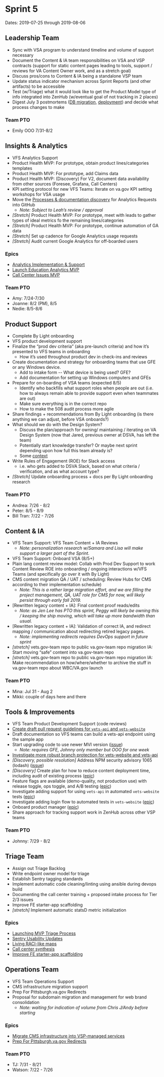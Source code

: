 # Sprint 5
Dates: 2019-07-25 through 2019-08-06

## Leadership Team

- Sync with VSA program to understand timeline and volume of support necessary
- Document the Content & IA team responsibilities on VSA and VSP contracts (support for static content pages leading to tools, support / reviews for VA Content Owner work, and as a stretch goal)
- Discuss pros/cons to Content & IA being a standalone VSP team
- Update status indicator mechanism across Sprint Reports (and other artifacts) to be accessible
- Test (w/Triage) what it would look like to get the Product Model type of info integrated into ZenHub (w/eventual goal of not tracking in 2 places)
- Digest July 3 postmortems ([DB migration](https://github.com/department-of-veterans-affairs/va.gov-team-sensitive/blob/master/Postmortems/2019-07-03-GIDS-db-migration-failure.md), [deployment](https://github.com/department-of-veterans-affairs/va.gov-team-sensitive/blob/master/Postmortems/2019-07-03-VFS-emergency-deployment.md)) and decide what process changes to make

### Team PTO
- Emily OOO 7/31-8/2


## Insights & Analytics

- VFS Analytics Support
- Product Health MVP: For prototype, obtain product lines/categories templates
- Product Health MVP: For prototype, add Claims data
- Product Health MVP: (Discovery) For V2, document data availability from other sources (Foresee, Grafana, Call Centers)
- KPI setting protocol for new VFS Teams: Iterate on va.gov KPI setting workshops for VSA usage
- Move the [Processes & documentation discovery](https://docs.google.com/document/d/1eLvSvWM_gCYbcg2V73WnG6o9iUX0BZqp8eE0d6VnwAw/edit#) for Analytics Requests into GitHub
    - _Note: Subject to Leah’s review / approval_
- _[Stretch]_ Product Health MVP: For prototype, meet with leads to gather types of ideal metrics fo the remaining lines/categories
- _[Stretch]_ Product Health MVP: For prototype, continue automation of GA data
- _[Stretch]_ Set up cadence for Google Analytics usage requests
- _[Stretch]_ Audit current Google Analytics for off-boarded users

### Epics

- [Analytics Implementation & Support](https://app.zenhub.com/workspaces/vsp-5cedc9cce6e3335dc5a49fc4/issues/department-of-veterans-affairs/va.gov-team/265)
- [Launch Education Analytics MVP](https://app.zenhub.com/workspaces/vsp-5cedc9cce6e3335dc5a49fc4/issues/department-of-veterans-affairs/va.gov-team/97)
- [Call Center Issues MVP](https://app.zenhub.com/workspaces/vsp-5cedc9cce6e3335dc5a49fc4/issues/department-of-veterans-affairs/va.gov-team/266)

### Team PTO

- Amy: 7/24-7/30
- Joanne: 8/2 (PM), 8/5
- Nedie: 8/5-8/6


## Product Support

- Complete By Light onboarding
- VFS product development support
- Finalize the “prod dev criteria” (aka pre-launch criteria) and how it’s presented to VFS teams in onboarding 
    - How it’s used throughout product dev in check-ins and reviews
- Create documentation and strategy for onboarding teams that use GFE or any Windows device. 
    - Add to intake form -- What device is being used? GFE?
    - Add documentation for setting up Windows computers and GFEs
- Prepare for on-boarding of VSA teams (expected 8/5)
    - Identify who backfills what support roles when people are out (i.e. how to always remain able to provide support even when teammates are out)
    - Make sure everything is in the correct repo
    - How to make the 508 audit process more agile
- Share findings  + recommendations from By Light onboarding (is there anything we can adjust, before VSA onboards?)
- What should we do with the Design System?
    - Discuss the plan/approach for owning/ maintaining / iterating on VA Design System (now that Jared, previous owner at DSVA, has left the team)
    - Potentially start knowledge transfer? Or maybe next sprint depending upon how full this team already is? 
    - Some [context](https://github.com/department-of-veterans-affairs/va.gov-team/blob/master/platform/design/design-system/design-system-summary.md)
- Write Rules of Engagement (ROE) for Slack access 
    - i.e. who gets added to DSVA Slack, based on what criteria / verification, and as what account type? 
- _[Stretch]_ Update onboarding process + docs per By Light onboarding research


### Team PTO

- Andrea: 7/26 - 8/2
- Peter: 8/5 - 8/9
- Bill Tran: 7/22 - 7/26


## Content & IA

- VFS Team Support: VFS Team Content + IA Reviews
    -  _Note: personalization research w/Samara and Lisa will make support a larger part of the Sprint._
- VFS Team Support: Onboard VSA (8/5+)
- Plain lang content review model: Collab with Prod Dev Support to work Content Review ROE into onboarding / ongoing interactions w/VFS Teams (and specifically go over it with By Light)
- CMS content migration QA / UAT / scheduling: Review Hubs for CMS according to their implementation schedule)
    -  _Note: This is a rather large migration effort, and we are filling the project management, QA, UAT role for CMS for now, will likely persist through early fall 2019._
- \[Rewritten legacy content + IA\]: Final content proof reads/edits
    - _Note: as Jen Lee has PTO this sprint, Peggy will likely be owning this / keeping the ship moving, which will take up more bandwidth than usual._
- \[Rewritten legacy content + IA\]: Validation of correct IA, and redirect mapping / communication about redirecting retired legacy pages.
    - _Note: implementing redirects requires DevOps support in future sprint_
- _[stretch]_ vets.gov-team repo to public va.gov-team repo migration IA: Start moving “safe” content into va.gov-team repo
- _[stretch]_ vets.gov-team repo to public va.gov-team repo migration IA: Make recommendation on how/where/whether to archive the stuff in va.gov-team repo about WBC/VA.gov launch

### Team PTO

- Mina: Jul 31 - Aug 2
- Mikki: couple of days here and there


## Tools & Improvements

- VFS Team Product Development Support (code reviews)
- [Create draft pull request guidelines for `vets-api` and `vets-website`](https://github.com/department-of-veterans-affairs/va.gov-team/issues/633)
- Draft documentation so VFS teams can build a vets-api endpoint using the sample app
- Start upgrading code to use newer MVI version ([issue](https://github.com/department-of-veterans-affairs/va.gov-team/issues/645))
    - _Note: requires GFE, Johnny only member but OOO for one week_
- [Investigate more robust branch protection for vets-website and vets-api](https://github.com/department-of-veterans-affairs/va.gov-team/issues/661)
- _[Discovery, possible resolution]_ Address NPM security advisory 1065 (lodash) ([issue](https://app.zenhub.com/workspaces/vsp-5cedc9cce6e3335dc5a49fc4/issues/department-of-veterans-affairs/va.gov-team/589#issuecomment-513309917))
- _[Discovery]_ Create plan for how to reduce content deployment time, including audit of existing process ([epic](https://github.com/department-of-veterans-affairs/va.gov-team/issues/605))
- Feature flags are available (demo-quality, not production use) with release toggle, ops toggle, and A/B testing ([epic](https://github.com/department-of-veterans-affairs/va.gov-team/issues/632))
- Investigate adding support for using `vets-api` in automated `vets-website` tests ([epic](https://github.com/department-of-veterans-affairs/va.gov-team/issues/643))
- Investigate adding login flow to automated tests in `vets-website` ([epic](https://github.com/department-of-veterans-affairs/va.gov-team/issues/644))
- Onboard product manager ([epic](https://github.com/department-of-veterans-affairs/va.gov-team/issues/647))
- Share approach for tracking support work in ZenHub across other VSP teams


### Team PTO

- Johnny: 7/29 - 8/2


## Triage Team

- Assign out Triage Backlog
- Write endpoint owner model for triage 
- Establish Sentry tagging standards
- Implement automatic code cleaning/linting using ansible during devops build
- Documenting the call center training + proposed intake process for Tier 2/3 issues
- Improve FE starter-app scaffolding
- _[stretch]_ Implement automatic statsD metric initialization


### Epics

- [Launching MVP Triage Process](https://app.zenhub.com/workspaces/vsp-5cedc9cce6e3335dc5a49fc4/issues/department-of-veterans-affairs/va.gov-team/207)
- [Sentry Usability Updates](https://app.zenhub.com/workspaces/vsp-5cedc9cce6e3335dc5a49fc4/issues/department-of-veterans-affairs/va.gov-team/338)
- [Living RACI-like maps](https://app.zenhub.com/workspaces/vsp-5cedc9cce6e3335dc5a49fc4/issues/department-of-veterans-affairs/va.gov-team/670)
- [Call center synthesis](https://app.zenhub.com/workspaces/vsp-5cedc9cce6e3335dc5a49fc4/issues/department-of-veterans-affairs/va.gov-team/667)
- [Improve FE starter-app scaffolding](https://app.zenhub.com/workspaces/vsp-5cedc9cce6e3335dc5a49fc4/issues/department-of-veterans-affairs/va.gov-team/673)


## Operations Team

- VFS Team Operations Support
- CMS infrastructure migration support
- Prep For Pittsburgh.va.gov Redirects
- Proposal for subdomain migration and management for web brand consolidation
    - _Note: waiting for indication of volume from Chris J/Andy before starting_


### Epics

- [Migrate CMS infrastructure into VSP-managed services](https://github.com/department-of-veterans-affairs/va.gov-team/issues/328)
- [Prep For Pittsburgh.va.gov Redirects](https://github.com/department-of-veterans-affairs/va.gov-team/issues/597)


### Team PTO

- TJ: 7/31 - 8/21
- Watson: 7/22 - 7/26
